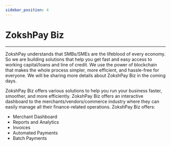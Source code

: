 ```yaml
---
sidebar_position: 4
---
```


# ZokshPay Biz

---

ZokshPay understands that SMBs/SMEs are the lifeblood of every economy. So we are building solutions that help you get fast and easy access to working capital/loans and line of credit. We use the power of blockchain that makes the whole process simpler, more efficient, and hassle-free for everyone. We will be sharing more details about ZokshPay Biz in the coming days.

ZokshPay Biz offers various solutions to help you run your business faster, smoother, and more efficiently. ZokshPay Biz offers an interactive dashboard to the merchants/vendors/commerce industry where they can easily manage all their finance-related operations. ZokshPay Biz offers:

- Merchant Dashboard
- Reports and Analytics
- Invoices
- Automated Payments
- Batch Payments
